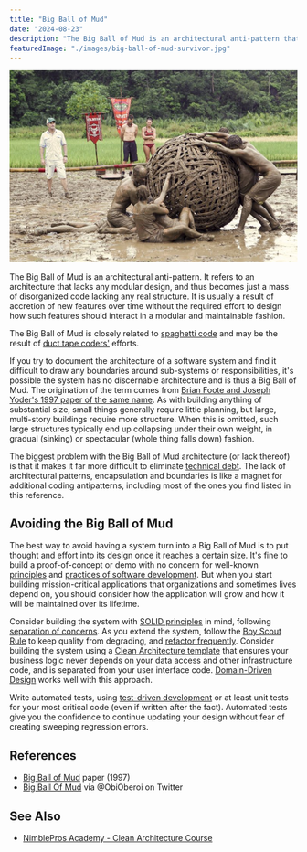 ```yaml
---
title: "Big Ball of Mud"
date: "2024-08-23"
description: "The Big Ball of Mud is an architectural anti-pattern that refers to an architecture that lacks any modular design, and thus becomes just a mass of disorganized code lacking any real structure."
featuredImage: "./images/big-ball-of-mud-survivor.jpg"
---
```


![Big Ball of Mud](images/big-ball-of-mud-survivor.jpg)

The Big Ball of Mud is an architectural anti-pattern. It refers to an architecture that lacks any modular design, and thus becomes just a mass of disorganized code lacking any real structure. It is usually a result of accretion of new features over time without the required effort to design how such features should interact in a modular and maintainable fashion.

The Big Ball of Mud is closely related to [spaghetti code](/antipatterns/spaghetti-code) and may be the result of [duct tape coders'](/antipatterns/duct-tape-coder) efforts.

If you try to document the architecture of a software system and find it difficult to draw any boundaries around sub-systems or responsibilities, it's possible the system has no discernable architecture and is thus a Big Ball of Mud. The origination of the term comes from [Brian Foote and Joseph Yoder's 1997 paper of the same name](http://www.laputan.org/mud/). As with building anything of substantial size, small things generally require little planning, but large, multi-story buildings require more structure. When this is omitted, such large structures typically end up collapsing under their own weight, in gradual (sinking) or spectacular (whole thing falls down) fashion.

The biggest problem with the Big Ball of Mud architecture (or lack thereof) is that it makes it far more difficult to eliminate [technical debt](/terms/technical-debt). The lack of architectural patterns, encapsulation and boundaries is like a magnet for additional coding antipatterns, including most of the ones you find listed in this reference.

## Avoiding the Big Ball of Mud

The best way to avoid having a system turn into a Big Ball of Mud is to put thought and effort into its design once it reaches a certain size. It's fine to build a proof-of-concept or demo with no concern for well-known [principles](/principles/principles-overview) and [practices of software development](/practices/practices-overview). But when you start building mission-critical applications that organizations and sometimes lives depend on, you should consider how the application will grow and how it will be maintained over its lifetime.

Consider building the system with [SOLID principles](/principles/solid) in mind, following [separation of concerns](/principles/separation-of-concerns). As you extend the system, follow the [Boy Scout Rule](/principles/boy-scout-rule) to keep quality from degrading, and [refactor frequently](/practices/refactoring). Consider building the system using a [Clean Architecture template](https://github.com/ardalis/CleanArchitecture) that ensures your business logic never depends on your data access and other infrastructure code, and is separated from your user interface code. [Domain-Driven Design](/domain-driven-design/ddd-overview) works well with this approach.

Write automated tests, using [test-driven development](/practices/test-driven-development) or at least unit tests for your most critical code (even if written after the fact). Automated tests give you the confidence to continue updating your design without fear of creating sweeping regression errors.

## References

- [Big Ball of Mud](http://www.laputan.org/mud/) paper (1997)
- [Big Ball Of Mud](https://twitter.com/ObiOberoi/status/696398165289766912) via @ObiOberoi on Twitter

## See Also

- [NimblePros Academy - Clean Architecture Course](https://bit.ly/3WQ8Cvq)